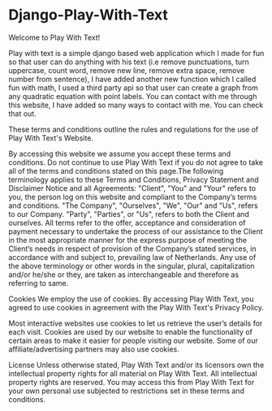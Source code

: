 # Django-Play-With-Text

Welcome to Play With Text!

Play with text is a simple django based web application which I made for fun so that user can do anything with his text (i.e remove punctuations, turn uppercase, count word, remove new line, remove extra space, remove number from sentence), I have added another new function
which I called fun with math, I used a third party api so that user can create a graph from any quadratic equation with point labels. 
You can contact with me through this website, I have added so many ways to contact with me. You can check that out. 

These terms and conditions outline the rules and regulations for the use of Play With Text's Website.

By accessing this website we assume you accept these terms and conditions. Do not continue to use Play With Text if you do not agree to take all of the terms and 
conditions stated on this page.The following terminology applies to these Terms and Conditions, Privacy Statement and Disclaimer Notice and all Agreements: "Client",
"You" and "Your" refers to you, the person log on this website and compliant to the Company’s terms and conditions. "The Company", "Ourselves", "We", "Our" and "Us",
refers to our Company. "Party", "Parties", or "Us", refers to both the Client and ourselves. All terms refer to the offer, acceptance and consideration of payment 
necessary to undertake the process of our assistance to the Client in the most appropriate manner for the express purpose of meeting the Client’s needs in respect of
provision of the Company’s stated services, in accordance with and subject to, prevailing law of Netherlands. Any use of the above terminology or other words in the 
singular, plural, capitalization and/or he/she or they, are taken as interchangeable and therefore as referring to same.

Cookies
We employ the use of cookies. By accessing Play With Text, you agreed to use cookies in agreement with the Play With Text's Privacy Policy.

Most interactive websites use cookies to let us retrieve the user’s details for each visit. Cookies are used by our website to enable the functionality of certain areas 
to make it easier for people visiting our website. Some of our affiliate/advertising partners may also use cookies.

License
Unless otherwise stated, Play With Text and/or its licensors own the intellectual property rights for all material on Play With Text. All intellectual property 
rights are reserved. You may access this from Play With Text for your own personal use subjected to restrictions set in these terms and conditions.
